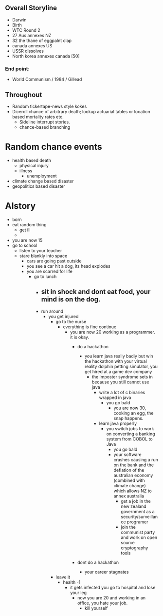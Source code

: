 ## Overall Storyline

- Darwin
- Birth
- WTC Round 2
- 27 Aus annexes NZ
- 32 the thane of eggpalnt clap
- canada annexes US
- USSR dissolves
- North korea annexes canada [50]

### End point: 

- World Communism / 1984 / Gillead


## Throughout

- Random tickertape-news style kokes 
- Diceroll chance of arbitrary death; lookup actuarial tables or location based mortality rates etc. 
    - Sideline interrupt stories. 
    - chance-based branching

# Random chance events

- health based death
    - physical injury
    - illness
        - unemployment
- climate change based disaster
- geopolitics based disaster

# Alstory

- born
- eat random thing
    - get ill
    - 
- you are now 15
- go to school
    - listen to your teacher
    - stare blankly into space
        - cars are going past outside
        - you see a car hit a dog, its head explodes
        - you are scarred for life
            - go to lunch
                - sit in shock and dont eat food, your mind is on the dog.
                    - 
                - run around
                    - you get injured
                        - go to the nurse
                            - everything is fine continue
                                - you are now 20 working as a programmer. it is okay.
                                    - do a hackathon
                                        - you learn java really badly but win the hackathon with your virtual reality dolphin petting simulator, you get hired at a game dev company
                                            - the imposter syndrome sets in because you still cannot use java
                                                - write a lot of c binaries wrapped in java
                                                    - you go bald
                                                        - you are now 30, cooking an egg, the snap happens. 
                                                - learn java properly
                                                    - you switch jobs to work on converting a banking system from COBOL to Java
                                                        - you go bald
                                                        - your software crashes causing a run on the bank and the deflation of the australian economy (combined with climate change) which allows NZ to annex australia
                                                            - get a job in the new zealand government as a security/surveillance programer
                                                            - join the communist party and work on open source cryptography tools
                                                            
                                                            

                                    - dont do a hackathon
                                        - your career stagnates
                        - leave it
                            - health -1
                                - it gets infected you go to hospital and lose your leg
                                    - now you are 20 and working in an office, you hate your job.
                                        - kill yourself
